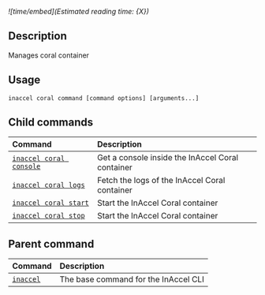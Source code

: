 *![time/embed](Estimated reading time: {X})*

## Description

Manages coral container

## Usage

```text
inaccel coral command [command options] [arguments...]
```

## Child commands

| Command                                 | Description                                      |
| :-------------------------------------- | :----------------------------------------------- |
| [` inaccel coral console `](console.md) | Get a console inside the InAccel Coral container |
| [` inaccel coral logs `](logs.md)       | Fetch the logs of the InAccel Coral container    |
| [` inaccel coral start `](start.md)     | Start the InAccel Coral container                |
| [` inaccel coral stop `](stop.md)       | Start the InAccel Coral container                |

## Parent command

| Command                    | Description                          |
| :------------------------- | :----------------------------------- |
| [` inaccel `](../index.md) | The base command for the InAccel CLI |
